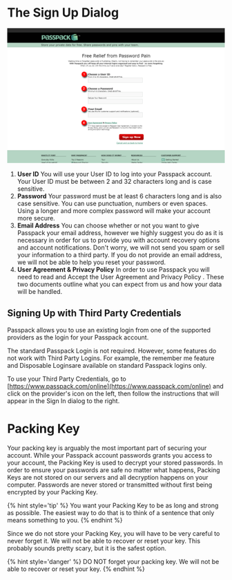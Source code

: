 # The Sign Up Dialog
![](/assets/login-dialog.png)
1. **User ID** You will use your User ID to log into your Passpack account. Your User ID must be between 2 and 32 characters long and is case sensitive. 
2. **Password**
Your password must be at least 6 characters long and is also case sensitive. You can use punctuation, numbers or even spaces. Using a longer and more complex password will make your account more secure.
3. **Email Address**
You can choose whether or not you want to give Passpack your email address, however we highly suggest you do as it is necessary in order for us to provide you with account recovery options and account notifications. Don't worry, we will not send you spam or sell your information to a third party.
If you do not provide an email address, we will not be able to help you reset your password.
4. **User Agreement & Privacy Policy**
In order to use Passpack you will need to read and Accept the User Agreement and Privacy Policy . These two documents outline what you can expect from us and how your data will be handled.

## Signing Up with Third Party Credentials

Passpack allows you to use an existing login from one of the supported providers as the login for your Passpack account.

The standard Passpack Login is not required. However, some features do not work with Third Party Logins. For example, the remember me feature and Disposable Loginsare available on standard Passpack logins only.

To use your Third Party Credentials, go to [https://www.passpack.com/online](https://www.passpack.com/online) and click on the provider's icon on the left, then follow the instructions that will appear in the Sign In dialog to the right. 






# Packing Key

Your packing key is arguably the most important part of securing your account. While your Passpack account passwords grants you access to your account, the Packing Key is used to decrypt your stored passwords. In order to ensure your passwords are safe no matter what happens, Packing Keys are not stored on our servers and all decryption happens on your computer. Passwords are never stored or transmitted without first being encrypted by your Packing Key.

{% hint style='tip' %}
You want your Packing Key to be as long and strong as possible. The easiest way to do that is to think of a sentence that only means something to you. 
{% endhint %}


Since we do not store your Packing Key, you will have to be very careful to never forget it. We will not be able to recover or reset your key. This probably sounds pretty scary, but it is the safest option.

{% hint style='danger' %}
DO NOT forget your packing key</strong>. We will not be able to recover or reset your key.
{% endhint %}

